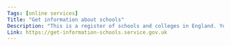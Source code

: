 ```yaml
---
Tags: [online services]
Title: "Get information about schools"
Description: "This is a register of schools and colleges in England. You can search for and download information on establishments, establishment groups (such as a local authority, trust or federation) or governors. Schools, local authorities and academy trusts can also update details by signing in to their DfE Sign-in account."
Link: https://get-information-schools.service.gov.uk
---
```

